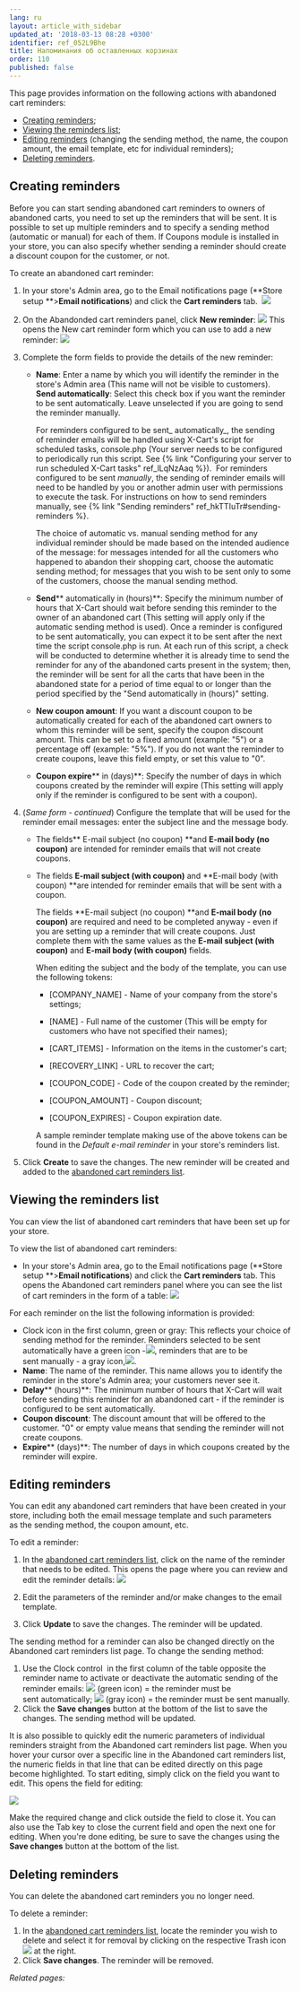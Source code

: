 ```yaml
---
lang: ru
layout: article_with_sidebar
updated_at: '2018-03-13 08:28 +0300'
identifier: ref_052L9Bhe
title: Напоминания об оставленных корзинах
order: 110
published: false
---
```

This page provides information on the following actions with abandoned cart reminders:

*   [Creating reminders](#creating-reminders);
*   [Viewing the reminders list](#viewing-the-reminders-list);
*   [Editing reminders](#editing-reminders) (changing the sending method, the name, the coupon amount, the email template, etc for individual reminders);
*   [Deleting reminders](#deleting-reminders).

## Creating reminders

Before you can start sending abandoned cart reminders to owners of abandoned carts, you need to set up the reminders that will be sent. It is possible to set up multiple reminders and to specify a sending method (automatic or manual) for each of them. If Coupons module is installed in your store, you can also specify whether sending a reminder should create a discount coupon for the customer, or not. 

To create an abandoned cart reminder:

1.  In your store's Admin area, go to the Email notifications page (**Store setup **>**Email notifications**) and click the **Cart reminders** tab. 
    ![]({{site.baseurl}}/attachments/7503950/8718924.png)

2.  On the Abandonded cart reminders panel, click **New reminder**:
    ![]({{site.baseurl}}/attachments/7503950/8718923.png)
    This opens the New cart reminder form which you can use to add a new reminder:
    ![]({{site.baseurl}}/attachments/7503950/8718927.png)

3.  Complete the form fields to provide the details of the new reminder:

    *   **Name**: Enter a name by which you will identify the reminder in the store's Admin area (This name will not be visible to customers).
        **Send automatically**: Select this check box if you want the reminder to be sent automatically. Leave unselected if you are going to send the reminder manually. 

        For reminders configured to be sent_ automatically_, the sending of reminder emails will be handled using X-Cart's script for scheduled tasks, console.php (Your server needs to be configured to periodically run this script. See {% link "Сonfiguring your server to run scheduled X-Cart tasks" ref_lLqNzAaq %}).  For reminders configured to be sent _manually_, the sending of reminder emails will need to be handled by you or another admin user with permissions to execute the task. For instructions on how to send reminders manually, see {% link "Sending reminders" ref_hkTTIuTr#sending-reminders %}.

        The choice of automatic vs. manual sending method for any individual reminder should be made based on the intended audience of the message: for messages intended for all the customers who happened to abandon their shopping cart, choose the automatic sending method; for messages that you wish to be sent only to some of the customers, choose the manual sending method. 

    *   **Send**** automatically in (hours)**: Specify the minimum number of hours that X-Cart should wait before sending this reminder to the owner of an abandoned cart (This setting will apply only if the automatic sending method is used). Once a reminder is configured to be sent automatically, you can expect it to be sent after the next time the script console.php is run. At each run of this script, a check will be conducted to determine whether it is already time to send the reminder for any of the abandoned carts present in the system; then, the reminder will be sent for all the carts that have been in the abandoned state for a period of time equal to or longer than the period specified by the "Send automatically in (hours)" setting.

    *   **New coupon amount**: If you want a discount coupon to be automatically created for each of the abandoned cart owners to whom this reminder will be sent, specify the coupon discount amount. This can be set to a fixed amount (example: "5") or a percentage off (example: "5%"). If you do not want the reminder to create coupons, leave this field empty, or set this value to "0".
    *   **Coupon expire**** in (days)**: Specify the number of days in which coupons created by the reminder will expire (This setting will apply only if the reminder is configured to be sent with a coupon).

4.  (_Same form - continued_) Configure the template that will be used for the reminder email messages: enter the subject line and the message body.
    *   The fields** E-mail subject (no coupon) **and **E-mail body (no coupon)** are intended for reminder emails that will not create coupons.

    *   The fields **E-mail subject (with coupon)** and **E-mail body (with coupon) **are intended for reminder emails that will be sent with a coupon.

        The fields **E-mail subject (no coupon) **and **E-mail body (no coupon)** are required and need to be completed anyway - even if you are setting up a reminder that will create coupons. Just complete them with the same values as the **E-mail subject (with coupon)** and **E-mail body (with coupon)** fields.

        When editing the subject and the body of the template, you can use the following tokens:

        *   [COMPANY_NAME] - Name of your company from the store's settings;

        *   [NAME] - Full name of the customer (This will be empty for customers who have not specified their names);

        *   [CART_ITEMS] - Information on the items in the customer's cart;

        *   [RECOVERY_LINK] - URL to recover the cart;

        *   [COUPON_CODE] - Code of the coupon created by the reminder;

        *   [COUPON_AMOUNT] - Coupon discount;

        *   [COUPON_EXPIRES] - Coupon expiration date.

        A sample reminder template making use of the above tokens can be found in the _Default e-mail reminder_ in your store's reminders list.

5.  Click **Create** to save the changes. The new reminder will be created and added to the [abandoned cart reminders list](#viewing-the-reminders-list).

## Viewing the reminders list

You can view the list of abandoned cart reminders that have been set up for your store.

To view the list of abandoned cart reminders:

*   In your store's Admin area, go to the Email notifications page (**Store setup **>**Email notifications**) and click the **Cart reminders** tab. This opens the Abandoned cart reminders panel where you can see the list of cart reminders in the form of a table:
    ![]({{site.baseurl}}/attachments/7503950/8718928.png)

For each reminder on the list the following information is provided:

*   Clock icon in the first column, green or gray: This reflects your choice of sending method for the reminder. Reminders selected to be sent automatically have a green icon -![](attachments/7503950/8718929.png), reminders that are to be sent manually - a gray icon,![]({{site.baseurl}}/attachments/7503950/8718931.png).
*   **Name**: The name of the reminder. This name allows you to identify the reminder in the store's Admin area; your customers never see it.
*   **Delay**** (hours)**: The minimum number of hours that X-Cart will wait before sending this reminder for an abandoned cart - if the reminder is configured to be sent automatically.
*   **Coupon discount**: The discount amount that will be offered to the customer. "0" or empty value means that sending the reminder will not create coupons.
*   **Expire**** (days)**: The number of days in which coupons created by the reminder will expire.

## Editing reminders

You can edit any abandoned cart reminders that have been created in your store, including both the email message template and such parameters as the sending method, the coupon amount, etc.

To edit a reminder:

1.  In the [abandoned cart reminders list](#viewing-the-reminders-list), click on the name of the reminder that needs to be edited. This opens the page where you can review and edit the reminder details:
    ![]({{site.baseurl}}/attachments/7503950/8718932.png)

2.  Edit the parameters of the reminder and/or make changes to the email template.
3.  Click **Update** to save the changes. The reminder will be updated.

The sending method for a reminder can also be changed directly on the Abandoned cart reminders list page. To change the sending method:

1.  Use the Clock control  in the first column of the table opposite the reminder name to activate or deactivate the automatic sending of the reminder emails:
    ![]({{site.baseurl}}/attachments/7503950/8718929.png) (green icon) = the reminder must be sent automatically;
    ![]({{site.baseurl}}/attachments/7503950/8718931.png) (gray icon) = the reminder must be sent manually.
2.  Click the **Save changes** button at the bottom of the list to save the changes. The sending method will be updated.

It is also possible to quickly edit the numeric parameters of individual reminders straight from the Abandoned cart reminders list page. When you hover your cursor over a specific line in the Abandoned cart reminders list, the numeric fields in that line that can be edited directly on this page become highlighted. To start editing, simply click on the field you want to edit. This opens the field for editing:

![]({{site.baseurl}}/attachments/7503950/8718935.png)

Make the required change and click outside the field to close it. You can also use the Tab key to close the current field and open the next one for editing. When you're done editing, be sure to save the changes using the **Save changes** button at the bottom of the list.

## Deleting reminders

You can delete the abandoned cart reminders you no longer need.

To delete a reminder:

1.  In the [abandoned cart reminders list](#viewing-the-reminders-list), locate the reminder you wish to delete and select it for removal by clicking on the respective Trash icon ![]({{site.baseurl}}/attachments/7503950/7602228.png) at the right. 
2.  Click **Save changes**. The reminder will be removed.

_Related pages:_


